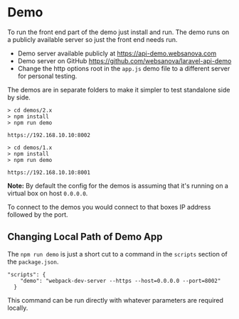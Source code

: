 # Demo

To run the front end part of the demo just install and run. The demo runs on a publicly available server so just the front end needs run.

* Demo server available publicly at https://api-demo.websanova.com
* Demo server on GitHub https://github.com/websanova/laravel-api-demo
* Change the http options root in the `app.js` demo file to a different server for personal testing.

The demos are in separate folders to make it simpler to test standalone side by side.

~~~
> cd demos/2.x
> npm install
> npm run demo

https://192.168.10.10:8002
~~~

~~~
> cd demos/1.x
> npm install
> npm run demo

https://192.168.10.10:8001
~~~

**Note:** By default the config for the demos is assuming that it's running on a virtual box on host `0.0.0.0`.

To connect to the demos you would connect to that boxes IP address followed by the port.



## Changing Local Path of Demo App

The `npm run demo` is just a short cut to a command in the `scripts` section of the `package.json`.

~~~
"scripts": {
    "demo": "webpack-dev-server --https --host=0.0.0.0 --port=8002"
  }
~~~

This command can be run directly with whatever parameters are required locally.